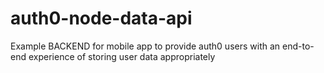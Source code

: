 # auth0-node-data-api
Example BACKEND for mobile app to provide auth0 users with an end-to-end experience of storing user data appropriately
